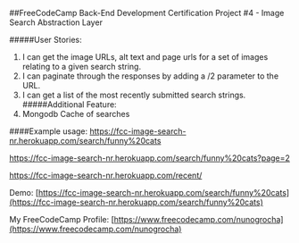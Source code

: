 ##FreeCodeCamp Back-End Development Certification Project #4 - Image Search Abstraction Layer

#####User Stories:
1. I can get the image URLs, alt text and page urls for a set of images relating to a given search string.
2. I can paginate through the responses by adding a /2 parameter to the URL.
3. I can get a list of the most recently submitted search strings.
#####Additional Feature:
1. Mongodb Cache of searches

####Example usage:
https://fcc-image-search-nr.herokuapp.com/search/funny%20cats

https://fcc-image-search-nr.herokuapp.com/search/funny%20cats?page=2 

https://fcc-image-search-nr.herokuapp.com/recent/

Demo: [https://fcc-image-search-nr.herokuapp.com/search/funny%20cats](https://fcc-image-search-nr.herokuapp.com/search/funny%20cats)

My FreeCodeCamp Profile: [https://www.freecodecamp.com/nunogrocha](https://www.freecodecamp.com/nunogrocha)
